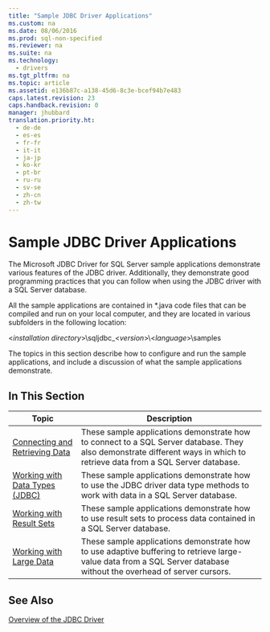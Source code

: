 ```yaml
---
title: "Sample JDBC Driver Applications"
ms.custom: na
ms.date: 08/06/2016
ms.prod: sql-non-specified
ms.reviewer: na
ms.suite: na
ms.technology: 
  - drivers
ms.tgt_pltfrm: na
ms.topic: article
ms.assetid: e136b87c-a138-45d6-8c3e-bcef94b7e483
caps.latest.revision: 23
caps.handback.revision: 0
manager: jhubbard
translation.priority.ht: 
  - de-de
  - es-es
  - fr-fr
  - it-it
  - ja-jp
  - ko-kr
  - pt-br
  - ru-ru
  - sv-se
  - zh-cn
  - zh-tw
---
```

# Sample JDBC Driver Applications
  The  Microsoft JDBC Driver for SQL Server  sample applications demonstrate various features of the JDBC driver. Additionally, they demonstrate good programming practices that you can follow when using the JDBC driver with a  SQL Server  database.  
  
 All the sample applications are contained in *.java code files that can be compiled and run on your local computer, and they are located in various subfolders in the following location:  
  
 <*installation directory*>\sqljdbc_<*version*>\\<*language*>\samples  
  
 The topics in this section describe how to configure and run the sample applications, and include a discussion of what the sample applications demonstrate.  
  
## In This Section  
  
|Topic|Description|  
|-----------|-----------------|  
|[Connecting and Retrieving Data](../content/Connecting-and-Retrieving-Data.md)|These sample applications demonstrate how to connect to a  SQL Server  database. They also demonstrate different ways in which to retrieve data from a  SQL Server  database.|  
|[Working with Data Types &#40;JDBC&#41;](../content/Working-with-Data-Types--JDBC-.md)|These sample applications demonstrate how to use the JDBC driver data type methods to work with data in a  SQL Server  database.|  
|[Working with Result Sets](../content/Working-with-Result-Sets.md)|These sample applications demonstrate how to use result sets to process data contained in a  SQL Server  database.|  
|[Working with Large Data](../content/Working-with-Large-Data.md)|These sample applications demonstrate how to use adaptive buffering to retrieve large-value data from a  SQL Server  database without the overhead of server cursors.|  
  
## See Also  
 [Overview of the JDBC Driver](../content/Overview-of-the-JDBC-Driver.md)  
  
  